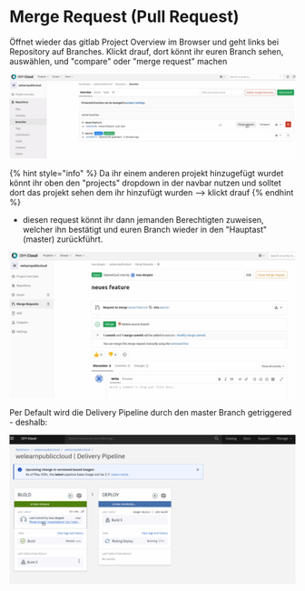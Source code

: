 # Merge Request \(Pull Request\)



Öffnet wieder das gitlab Project Overview im Browser und geht links bei Repository auf Branches. Klickt drauf, dort könnt ihr euren Branch sehen, auswählen, und "compare" oder "merge request" machen

![](../../../.gitbook/assets/image%20%2831%29.png)

{% hint style="info" %}
Da ihr einem anderen projekt hinzugefügt wurdet könnt ihr oben den "projects" dropdown in der navbar nutzen und solltet dort das projekt sehen dem ihr hinzufügt wurden --&gt; klickt drauf
{% endhint %}

* diesen request könnt ihr dann jemanden Berechtigten zuweisen, welcher ihn bestätigt und euren Branch wieder in den "Hauptast" \(master\) zurückführt.

![](../../../.gitbook/assets/image%20%2839%29.png)

Per Default wird die Delivery Pipeline durch den master Branch getriggered - deshalb:

  

![](../../../.gitbook/assets/image%20%2841%29.png)

